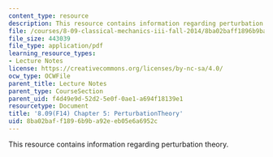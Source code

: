 ```yaml
---
content_type: resource
description: This resource contains information regarding perturbation theory.
file: /courses/8-09-classical-mechanics-iii-fall-2014/8ba02baff1896b9ba92eeb05e6a6952c_MIT8_09F14_Chapter_5.pdf
file_size: 443039
file_type: application/pdf
learning_resource_types:
- Lecture Notes
license: https://creativecommons.org/licenses/by-nc-sa/4.0/
ocw_type: OCWFile
parent_title: Lecture Notes
parent_type: CourseSection
parent_uid: f4d49e9d-52d2-5e0f-0ae1-a694f18139e1
resourcetype: Document
title: '8.09(F14) Chapter 5: PerturbationTheory'
uid: 8ba02baf-f189-6b9b-a92e-eb05e6a6952c
---
```

This resource contains information regarding perturbation theory.